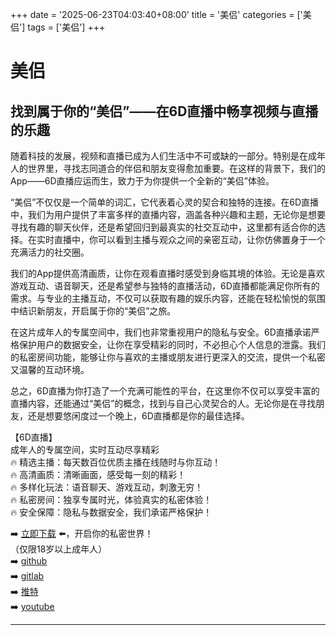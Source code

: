 +++
date = '2025-06-23T04:03:40+08:00'
title = '美侣'
categories = ['美侣']
tags = ['美侣']
+++

# 美侣

## 找到属于你的“美侣”——在6D直播中畅享视频与直播的乐趣

随着科技的发展，视频和直播已成为人们生活中不可或缺的一部分。特别是在成年人的世界里，寻找志同道合的伴侣和朋友变得愈加重要。在这样的背景下，我们的App——6D直播应运而生，致力于为你提供一个全新的“美侣”体验。

“美侣”不仅仅是一个简单的词汇，它代表着心灵的契合和独特的连接。在6D直播中，我们为用户提供了丰富多样的直播内容，涵盖各种兴趣和主题，无论你是想要寻找有趣的聊天伙伴，还是希望回归到最真实的社交互动中，这里都有适合你的选择。在实时直播中，你可以看到主播与观众之间的亲密互动，让你仿佛置身于一个充满活力的社交圈。

我们的App提供高清画质，让你在观看直播时感受到身临其境的体验。无论是喜欢游戏互动、语音聊天，还是希望参与独特的直播活动，6D直播都能满足你所有的需求。与专业的主播互动，不仅可以获取有趣的娱乐内容，还能在轻松愉悦的氛围中结识新朋友，开启属于你的“美侣”之旅。

在这片成年人的专属空间中，我们也非常重视用户的隐私与安全。6D直播承诺严格保护用户的数据安全，让你在享受精彩的同时，不必担心个人信息的泄露。我们的私密房间功能，能够让你与喜欢的主播或朋友进行更深入的交流，提供一个私密又温馨的互动环境。

总之，6D直播为你打造了一个充满可能性的平台，在这里你不仅可以享受丰富的直播内容，还能通过“美侣”的概念，找到与自己心灵契合的人。无论你是在寻找朋友，还是想要悠闲度过一个晚上，6D直播都是你的最佳选择。

【6D直播】  
成年人的专属空间，实时互动尽享精彩  
🔥 精选主播：每天数百位优质主播在线随时与你互动！  
🔥 高清画质：清晰画面，感受每一刻的精彩！  
🔥 多样化玩法：语音聊天、游戏互动，刺激无穷！  
🔥 私密房间：独享专属时光，体验真实的私密体验！  
🔥 安全保障：隐私与数据安全，我们承诺严格保护！  

➡️ [立即下载](https://down123.s3.ap-east-1.amazonaws.com/down/down.html?channelCode=blog) ⬅️，开启你的私密世界！  
（仅限18岁以上成年人）  
➡️ [github](https://aldult-live.github.io/)  
➡️ [gitlab](https://seo-09598d.gitlab.io/)  
➡️ [推特](https://x.com/wegame33)  
➡️ [youtube](https://www.youtube.com/@6Dlive)  

---
